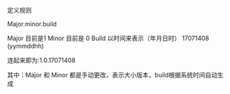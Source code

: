 定义规则

Major.minor.build

Major 目前是1
Minor 目前是 0
Build 以时间来表示（年月日时） 17071408 (yymmddhh)

连起来即为:1.0.17071408

其中：Major 和 Minor 都是手动更改，表示大小版本，build根据系统时间自动生成
